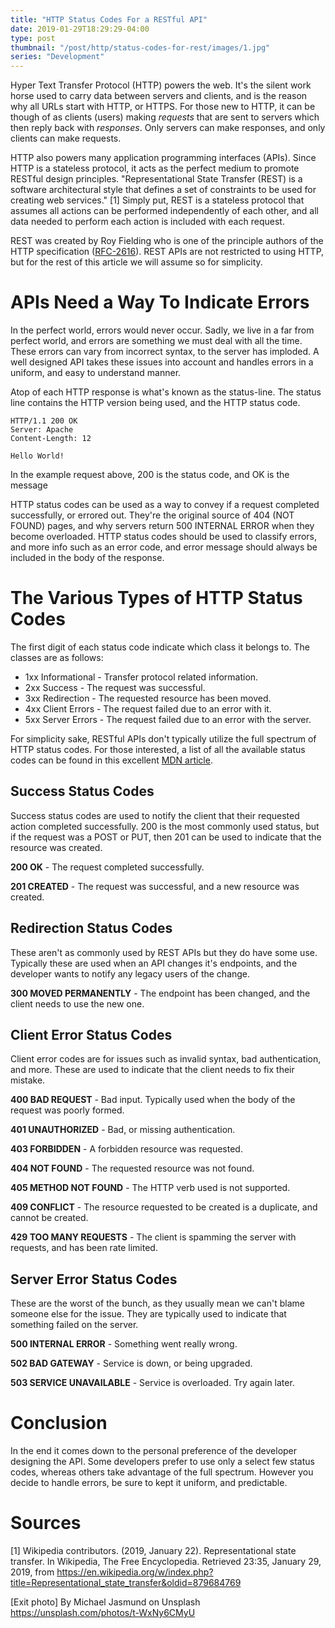 ```yaml
---
title: "HTTP Status Codes For a RESTful API"
date: 2019-01-29T18:29:29-04:00
type: post
thumbnail: "/post/http/status-codes-for-rest/images/1.jpg"
series: "Development"
---
```


Hyper Text Transfer Protocol (HTTP) powers the web. It's the silent work horse used to carry data between servers and clients, and is the reason why all URLs start with HTTP, or HTTPS. For those new to HTTP, it can be though of as clients (users) making _requests_ that are sent to servers which then reply back with _responses_. Only servers can make responses, and only clients can make requests.

HTTP also powers many application programming interfaces (APIs). Since HTTP is a stateless protocol, it acts as the perfect medium to promote RESTful design principles. "Representational State Transfer (REST) is a software architectural style that defines a set of constraints to be used for creating web services." [1] Simply put, REST is a stateless protocol that assumes all actions can be performed independently of each other, and all data needed to perform each action is included with each request.

REST was created by Roy Fielding who is one of the principle authors of the HTTP specification ([RFC-2616](https://tools.ietf.org/html/rfc2068)). REST APIs are not restricted to using HTTP, but for the rest of this article we will assume so for simplicity.

# APIs Need a Way To Indicate Errors

In the perfect world, errors would never occur. Sadly, we live in a far from perfect world, and errors are something we must deal with all the time. These errors can vary from incorrect syntax, to the server has imploded. A well designed API takes these issues into account and handles errors in a uniform, and easy to understand manner.

Atop of each HTTP response is what's known as the status-line. The status line contains the HTTP version being used, and the HTTP status code.

```HTTP
HTTP/1.1 200 OK
Server: Apache
Content-Length: 12

Hello World!

```

In the example request above, 200 is the status code, and OK is the message

HTTP status codes can be used as a way to convey if a request completed successfully, or errored out. They're the original source of 404 (NOT FOUND) pages, and why servers return 500 INTERNAL ERROR when they become overloaded. HTTP status codes should be used to classify errors, and more info such as an error code, and error message should always be included in the body of the response.

# The Various Types of HTTP Status Codes

The first digit of each status code indicate which class it belongs to. The classes are as follows:

- 1xx Informational - Transfer protocol related information.
- 2xx Success - The request was successful.
- 3xx Redirection - The requested resource has been moved.
- 4xx Client Errors - The request failed due to an error with it.
- 5xx Server Errors - The request failed due to an error with the server.

For simplicity sake, RESTful APIs don't typically utilize the full spectrum of HTTP status codes. For those interested, a list of all the available status codes can be found in this excellent [MDN article](https://developer.mozilla.org/en-US/docs/Web/HTTP/Status).

## Success Status Codes

Success status codes are used to notify the client that their requested action completed successfully. 200 is the most commonly used status, but if the request was a POST or PUT, then 201 can be used to indicate that the resource was created.

**200 OK** - The request completed successfully.

**201 CREATED** - The request was successful, and a new resource was created.

## Redirection Status Codes

These aren't as commonly used by REST APIs but they do have some use. Typically these are used when an API changes it's endpoints, and the developer wants to notify any legacy users of the change.

**300 MOVED PERMANENTLY** - The endpoint has been changed, and the client needs to use the new one.

## Client Error Status Codes

Client error codes are for issues such as invalid syntax, bad authentication, and more. These are used to indicate that the client needs to fix their mistake.

**400 BAD REQUEST** - Bad input. Typically used when the body of the request was poorly formed.

**401 UNAUTHORIZED** - Bad, or missing authentication.

**403 FORBIDDEN** - A forbidden resource was requested.

**404 NOT FOUND** - The requested resource was not found.

**405 METHOD NOT FOUND** - The HTTP verb used is not supported.

**409 CONFLICT** - The resource requested to be created is a duplicate, and cannot be created.

**429 TOO MANY REQUESTS** - The client is spamming the server with requests, and has been rate limited.

## Server Error Status Codes

These are the worst of the bunch, as they usually mean we can't blame someone else for the issue. They are typically used to indicate that something failed on the server.

**500 INTERNAL ERROR** - Something went really wrong.

**502 BAD GATEWAY** - Service is down, or being upgraded.

**503 SERVICE UNAVAILABLE** - Service is overloaded. Try again later.

# Conclusion

In the end it comes down to the personal preference of the developer designing the API. Some developers prefer to use only a select few status codes, whereas others take advantage of the full spectrum. However you decide to handle errors, be sure to kept it uniform, and predictable.

# Sources

[1] Wikipedia contributors. (2019, January 22). Representational state transfer. In Wikipedia, The Free Encyclopedia. Retrieved 23:35, January 29, 2019, from https://en.wikipedia.org/w/index.php?title=Representational_state_transfer&oldid=879684769

[Exit photo] By Michael Jasmund on Unsplash
https://unsplash.com/photos/t-WxNy6CMyU
